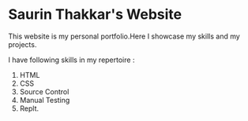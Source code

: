 # Saurin Thakkar's Website


This website is my personal portfolio.Here I showcase my skills and my projects.

I have following skills in my repertoire :

1. HTML
2. CSS
3. Source Control
4. Manual Testing
5. Replt. 